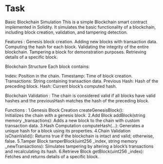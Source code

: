 # Task
Basic Blockchain Simulation 
This is a simple Blockchain smart contract implemented in Solidity. It simulates the basic functionality of a blockchain, including block creation, validation, and tampering detection.

Features :
Genesis block creation.
Adding new blocks with transaction data.
Computing the hash for each block.
Validating the integrity of the entire blockchain.
Tampering a block for demonstration purposes.
Retrieving details of a specific block.


Blockchain Structure
 Each block contains:

Index: Position in the chain.
Timestamp: Time of block creation.
Transactions: String containing transaction data.
Previous Hash: Hash of the preceding block.
Hash: Current block’s computed hash.

Blockchain Validation :
The chain is considered valid if all blocks have valid hashes and the previousHash matches the hash of the preceding block.

Functions :
 1.Genesis Block Creation
     createGenesisBlock():  
		 Initializes the chain with a genesis block.
 2.Add Block
     addBlock(string memory _transactions):
     Adds a new block to the chain with custom transaction data.
 3.Hash Computation
     computeHash(...):
     Generates a unique hash for a block using its properties.
 4.Chain Validation
      isChainValid():
			Returns true if the blockchain is intact and valid; otherwise, false.
 5.Tamper Block
      tamperBlock(uint256 _index, string memory _newTransactions):
			Simulates tampering by altering a block’s transactions and recalculating its hash.
 6.Retrieve Block
      getBlock(uint256 _index):
      Fetches and returns details of a specific block.
